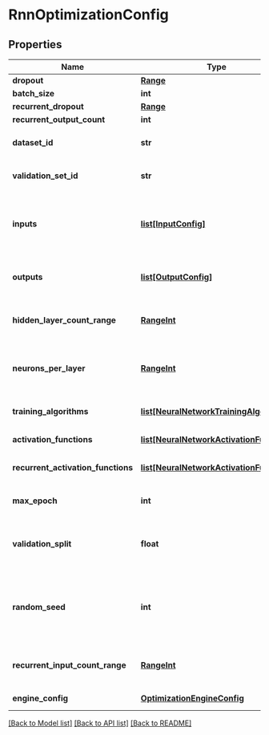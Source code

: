 # RnnOptimizationConfig

## Properties
Name | Type | Description | Notes
------------ | ------------- | ------------- | -------------
**dropout** | [**Range**](Range.md) |  | [optional] 
**batch_size** | **int** |  | [optional] [default to 512]
**recurrent_dropout** | [**Range**](Range.md) |  | [optional] 
**recurrent_output_count** | **int** |  | [optional] [default to 1]
**dataset_id** | **str** | Data set id on which to train network | [optional] 
**validation_set_id** | **str** | Data set id on which to validate network | [optional] 
**inputs** | [**list[InputConfig]**](InputConfig.md) | Define min and max value for each output column(feature), and is input optional | [optional] 
**outputs** | [**list[OutputConfig]**](OutputConfig.md) | Define min and max value for each output column(feature) | [optional] 
**hidden_layer_count_range** | [**RangeInt**](RangeInt.md) | Range in which to search number of hidden layers | [optional] 
**neurons_per_layer** | [**RangeInt**](RangeInt.md) | Range in which to search number of neurons per layer | [optional] 
**training_algorithms** | [**list[NeuralNetworkTrainingAlgorithm]**](NeuralNetworkTrainingAlgorithm.md) | List of training algorithms to use | [optional] [default to ["Adadelta","Adagrad","Adam","Adamax","Nadam","RMSprop","SGD"]]
**activation_functions** | [**list[NeuralNetworkActivationFunction]**](NeuralNetworkActivationFunction.md) | List of activation functions to use | [optional] [default to ["Elu","HardSigmoid","Linear","ReLu","Selu","Sigmoid","SoftMax","SoftPlus","SoftSign","TanH"]]
**recurrent_activation_functions** | [**list[NeuralNetworkActivationFunction]**](NeuralNetworkActivationFunction.md) | List of recurrent activation functions to use | [optional] [default to ["Elu","HardSigmoid","Linear","ReLu","Selu","Sigmoid","SoftMax","SoftPlus","SoftSign","TanH"]]
**max_epoch** | **int** | Maximum number of epoch | [default to 3000]
**validation_split** | **float** | Portion of data set to use for validation, must be between 0 and 1. | [default to 0.2]
**random_seed** | **int** | Random number generator seed, if the value is zero, the rows will not be randomly shuffled | [optional] [default to 300]
**recurrent_input_count_range** | [**RangeInt**](RangeInt.md) | Range in which to search number of recurrent inputs | [optional] 
**engine_config** | [**OptimizationEngineConfig**](OptimizationEngineConfig.md) | Optimization engine config | [optional] 

[[Back to Model list]](../README.md#documentation-for-models) [[Back to API list]](../README.md#documentation-for-api-endpoints) [[Back to README]](../README.md)


